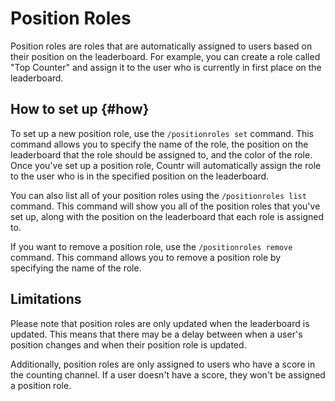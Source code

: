 # Position Roles

Position roles are roles that are automatically assigned to users based on their position on the leaderboard. For example, you can create a role called "Top Counter" and assign it to the user who is currently in first place on the leaderboard.


## How to set up {#how}

To set up a new position role, use the `/positionroles set` command. This command allows you to specify the name of the role, the position on the leaderboard that the role should be assigned to, and the color of the role. Once you've set up a position role, Countr will automatically assign the role to the user who is in the specified position on the leaderboard.

You can also list all of your position roles using the `/positionroles list` command. This command will show you all of the position roles that you've set up, along with the position on the leaderboard that each role is assigned to.

If you want to remove a position role, use the `/positionroles remove` command. This command allows you to remove a position role by specifying the name of the role.


## Limitations

Please note that position roles are only updated when the leaderboard is updated. This means that there may be a delay between when a user's position changes and when their position role is updated.

Additionally, position roles are only assigned to users who have a score in the counting channel. If a user doesn't have a score, they won't be assigned a position role.
